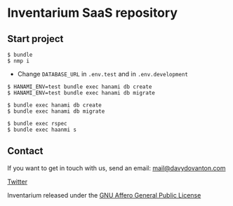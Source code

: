 # Inventarium SaaS repository

## Start project

```
$ bundle
$ nmp i
```

* Change `DATABASE_URL` in `.env.test` and in `.env.development`

```
$ HANAMI_ENV=test bundle exec hanami db create
$ HANAMI_ENV=test bundle exec hanami db migrate

$ bundle exec hanami db create
$ bundle exec hanami db migrate

$ bundle exec rspec
$ bundle exec haanmi s
```

## Contact

If you want to get in touch with us, send an email: mail@davydovanton.com

[Twitter](http://twitter.com/anton_davydov)

Inventarium released under the [GNU Affero General Public License](https://github.com/inventarium-org/core/blob/master/LICENSE.txt)
